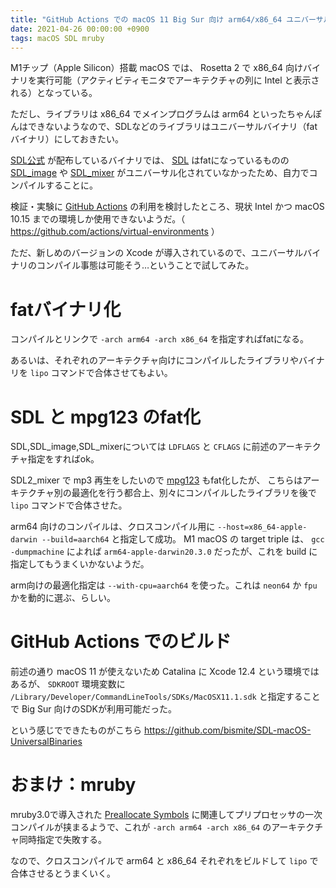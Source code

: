 ```yaml
---
title: "GitHub Actions での macOS 11 Big Sur 向け arm64/x86_64 ユニバーサルバイナリのコンパイル"
date: 2021-04-26 00:00:00 +0900
tags: macOS SDL mruby
---
```


M1チップ（Apple Silicon）搭載 macOS では、 Rosetta 2 で x86_64 向けバイナリを実行可能（アクティビティモニタでアーキテクチャの列に Intel と表示される）となっている。

ただし、ライブラリは x86_64 でメインプログラムは arm64 といったちゃんぽんはできないようなので、SDLなどのライブラリはユニバーサルバイナリ（fatバイナリ）にしておきたい。

[SDL公式](https://www.libsdl.org) が配布しているバイナリでは、 [SDL](https://www.libsdl.org/download-2.0.php) はfatになっているものの [SDL_image](https://www.libsdl.org/projects/SDL_image/) や [SDL_mixer](https://www.libsdl.org/projects/SDL_mixer/) がユニバーサル化されていなかったため、自力でコンパイルすることに。

検証・実験に [GitHub Actions](https://docs.github.com/en/actions) の利用を検討したところ、現状 Intel かつ macOS 10.15 までの環境しか使用できないようだ。（ <https://github.com/actions/virtual-environments> ）

ただ、新しめのバージョンの Xcode が導入されているので、ユニバーサルバイナリのコンパイル事態は可能そう…ということで試してみた。

# fatバイナリ化

コンパイルとリンクで `-arch arm64 -arch x86_64` を指定すればfatになる。

あるいは、それぞれのアーキテクチャ向けにコンパイルしたライブラリやバイナリを `lipo` コマンドで合体させてもよい。

# SDL と mpg123 のfat化

SDL,SDL_image,SDL_mixerについては `LDFLAGS` と `CFLAGS` に前述のアーキテクチャ指定をすればok。

SDL2_mixer で mp3 再生をしたいので [mpg123](https://mpg123.org) もfat化したが、
こちらはアーキテクチャ別の最適化を行う都合上、別々にコンパイルしたライブラリを後で `lipo` コマンドで合体させた。

arm64 向けのコンパイルは、クロスコンパイル用に `--host=x86_64-apple-darwin --build=aarch64` と指定して成功。
M1 macOS の target triple は、 `gcc -dumpmachine` によれば `arm64-apple-darwin20.3.0` だったが、これを build に指定してもうまくいかないようだ。

arm向けの最適化指定は `--with-cpu=aarch64` を使った。これは `neon64` か `fpu` かを動的に選ぶ、らしい。

# GitHub Actions でのビルド

前述の通り macOS 11 が使えないため Catalina に Xcode 12.4 という環境ではあるが、
`SDKROOT` 環境変数に `/Library/Developer/CommandLineTools/SDKs/MacOSX11.1.sdk` と指定することで Big Sur 向けのSDKが利用可能だった。

という感じでできたものがこちら <https://github.com/bismite/SDL-macOS-UniversalBinaries>

# おまけ：mruby

mruby3.0で導入された [Preallocate Symbols](https://github.com/mruby/mruby/blob/3.0.0/doc/guides/symbol.md)
に関連してプリプロセッサの一次コンパイルが挟まるようで、これが `-arch arm64 -arch x86_64` のアーキテクチャ同時指定で失敗する。

なので、クロスコンパイルで arm64 と x86_64 それぞれをビルドして `lipo` で合体させるとうまくいく。
